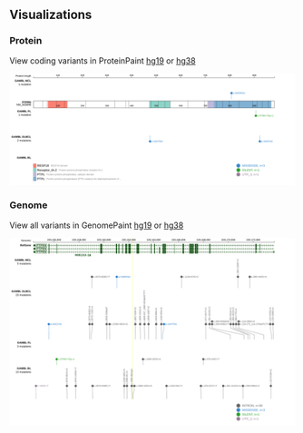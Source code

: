 ## Visualizations
### Protein
View coding variants in ProteinPaint [hg19](https://morinlab.github.io/LLMPP/GAMBL/PTPRN_protein.html)  or [hg38](https://morinlab.github.io/LLMPP/GAMBL/PTPRN_protein_hg38.html)

![](images/proteinpaint/PTPRN_NM_002846.svg)

### Genome
View all variants in GenomePaint [hg19](https://morinlab.github.io/LLMPP/GAMBL/PTPRN.html)  or [hg38](https://morinlab.github.io/LLMPP/GAMBL/PTPRN_hg38.html)

![](images/proteinpaint/PTPRN.svg)

